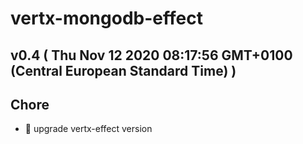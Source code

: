 # vertx-mongodb-effect
## v0.4  ( Thu Nov 12 2020 08:17:56 GMT+0100 (Central European Standard Time) )

## Chore
  - 🤖 upgrade vertx-effect version




